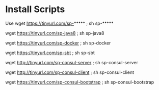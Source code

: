 # Install Scripts

Use wget https://tinyurl.com/sp-***** ; sh sp-*****

wget https://tinyurl.com/sp-java8 ; sh sp-java8

wget https://tinyurl.com/sp-docker ; sh sp-docker

wget https://tinyurl.com/sp-sbt ; sh sp-sbt

wget http://tinyurl.com/sp-consul-server ; sh sp-consul-server

wget http://tinyurl.com/sp-consul-client ; sh sp-consul-client

wget https://tinyurl.com/sp-consul-bootstrap ; sh sp-consul-bootstrap
